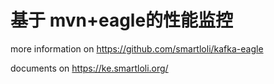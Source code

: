 # 基于 mvn+eagle的性能监控

more information on https://github.com/smartloli/kafka-eagle

documents on  https://ke.smartloli.org/
